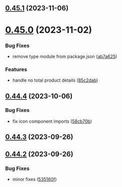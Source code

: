 ## [0.45.1](https://github.com/idbi/components/compare/v0.45.0...v0.45.1) (2023-11-06)



# [0.45.0](https://github.com/idbi/components/compare/v0.44.4...v0.45.0) (2023-11-02)


### Bug Fixes

* remove type module from package.json ([ab7a625](https://github.com/idbi/components/commit/ab7a625b280036a94b8072be2d0a8802044f9d65))


### Features

* handle no total product details ([85c2dab](https://github.com/idbi/components/commit/85c2dabcfe955fe90cbb3ad98f48ff2a8c2b9c2b))



## [0.44.4](https://github.com/idbi/components/compare/v0.44.3...v0.44.4) (2023-10-06)


### Bug Fixes

* fix icon component imports ([58cb70b](https://github.com/idbi/components/commit/58cb70b710f180fc8d6e801d29877aed554fd8a2))



## [0.44.3](https://github.com/idbi/components/compare/v0.44.2...v0.44.3) (2023-09-26)



## [0.44.2](https://github.com/idbi/components/compare/v0.44.1...v0.44.2) (2023-09-26)


### Bug Fixes

* minor fixes ([535160f](https://github.com/idbi/components/commit/535160f49964819455065223016291d667128207))



